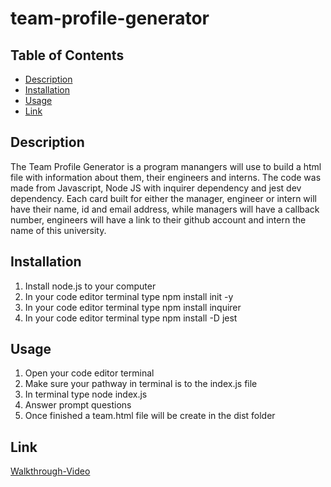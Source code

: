 # team-profile-generator

## Table of Contents
- [Description](#Description)
- [Installation](#Installation)
- [Usage](#Usage)
- [Link](#Link)


## Description

The Team Profile Generator is a program manangers will use to build a html file with information about them, their engineers and interns. The code was made from Javascript, Node JS with  inquirer dependency and jest dev dependency. Each card built for either the manager, engineer or intern will have their name, id and email address, while managers will have a callback number, engineers will have a link to their github account and intern the name of this university.


## Installation

1. Install node.js to your computer
2. In your code editor terminal type npm install init -y
3. In your code editor terminal type npm install inquirer
4. In your code editor terminal type npm install -D jest



## Usage

1. Open your code editor terminal
2. Make sure your pathway in terminal is to the index.js file
3. In terminal type node index.js
4. Answer prompt questions
5. Once finished a team.html file will be create in the dist folder


## Link
[Walkthrough-Video](https://watch.screencastify.com/v/7IJywCnKK1G7HT26qvkx)